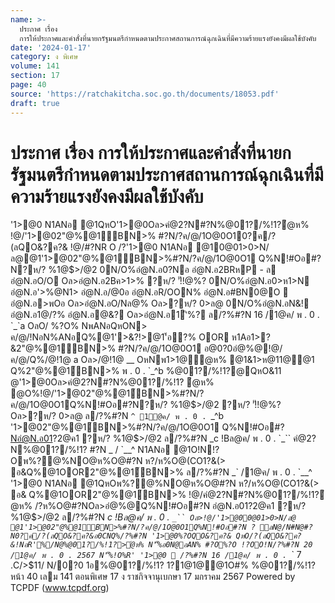 ```yaml
---
name: >-
  ประกาศ เรื่อง
  การให้ประกาศและคำสั่งที่นายกรัฐมนตรีกำหนดตามประกาศสถานการณ์ฉุกเฉินที่มีความร้ายแรงยังคงมีผลใช้บังคับ
date: '2024-01-17'
category: ง พิเศษ
volume: 141
section: 17
page: 40
source: 'https://ratchakitcha.soc.go.th/documents/18053.pdf'
draft: true
---
```


# ประกาศ เรื่อง การให้ประกาศและคำสั่งที่นายกรัฐมนตรีกำหนดตามประกาศสถานการณ์ฉุกเฉินที่มีความร้ายแรงยังคงมีผลใช้บังคับ

'1>@0 N1ANอ @1QหO'1>@0Oล>คํ@2?N#?N%@01?/%!1?ํ@ห% !@/'1>@02"@%@1์BN>% #?N/?ค/@/1O@0O10?ค/?(ลQO&?ค?& !@/#?NR O /?'1>@0 N1ANอ @10@01>0>N/ล@@1'1>@02"@%@1์BN>%#?N/?ค/@/1O@0O1 Q%N!#Oอ#?N?ห/? %1@$>/@2 0N/O%อํ@N.อ0?Nอ อํ@N.อ2BRหP - ล อํ@N.อO/O Oล>อํ@N.อ2Bค>1>% ?ห/? 'ั!!@%? 0N/O%อํ@N.อ0>ห1>N อํ@N.อ'>%@N1> อํ@N.อ/@0อ อํ@N.อR/OON% อํ@N.อ#BN0@O  อํ@N.อ>พOอ Oล>อํ@N.อO/Nล@% Oล>?ห/? 0>ล@ 0N/O%อํ@N.อN&! อํ@N.อ1@/?% อํ@N.อ@&? Oล>อํ@N.อ1'ิ%? ล/?%#?N 16 /1@ค/ พ . 0 . `_`a OลO/ %?O% NพANอQหON> ค/@/!NอN%ANอQ%@1'>&?!>@1'้อ?% OOR ห1Aอ1>?&2"@%@1์BN>% #?N/?ค/@/1O@0O1 อ@0?0อํ@%@!@/ค/@/Q%/@!1@ a Oล>/@!1@ __ OหNพ1>1@ํ@ห% @1&1>ห@11@@1 Q%2"@%@1์BN>% พ . 0 . `_^b %@01?/%!1?@QหO&11 @'1>@0Oล>คํ@2?N#?N%@01?/%!1? ํ@ห% @O%!@/'1>@02"@%@1์BN>%#?N/?ค/@/1O@0O1Q%N!#Oอ#?N?ห/? %1@$>/@2 ?ห/? 'ั!!@%? Oล>?ห/? 0>ล@ ล/?%#?N `^ 1@ค/ พ . 0 . `_^b '1>@02"@%@1์BN>%#?N/?ค/@/1O@0O1 Q%N!#Oอ#?Nอํ@N.อ01?2@ค1 ?ห/? %1@$>/@2 ล/?%#?N _c !Bล@ค/ พ . 0 . `_`` คํ@2?N%@01?/%!1? #?N _ / `__^ N1ANอ @1O!N!?Oพ%?@%NO@ห%O@#?N ห?/ห%O@(CO1?&(> อ&Q%@1OOR2"@%@1์BN>% ล/?%#?N _` /1@ค/ พ . 0 . `__^ '1>@0 N1ANอ @1QหOพ%?@%NO@ห%O@#?N ห?/ห%O@(CO1?&(> อ& Q%@1OOR2"@%@1์BN>% !@/คํ@2?N#?N%@01?/%!1?ํ@ห% /?ห%O@#?NOล>อํ@%@Q%N!#Oอ#?N อํ@N.อ01?2@ค1 ?ห/? %1@$>/@2 ล/?%#?N _c !Bล@ค/ พ . 0 . `_`` Oล>!@/'1>@00@01>0>N/ล@ @1'1>@02"@%@1์BN>%#?N/?ค/@/1O@0O1Q%N!#Oอ#?N ? ลN@/N#N@#?N0?ค/?(ลQO&?ค?&อ0CNQ%/?%#?N '1>@0%?OQO&?ค?& QหO/?(ลQO&?ค?&!NอR'%/N@%@01?/%!1?>ํ@ห% N'็%อ0N@อAN% #?O%?O !?OO!N/?%#?N 20 /1@ค/ พ . 0 . 2567 N'็%!O%R' '1>@0  /?%#?N 16 /1@ค/ พ . 0 . `_` 7 .C/>$11/ N/0?0 1อ%@01?/%!1? 1?1@1@@1O#% %@01?/%!1? หน้า 40 เลม 141 ตอนพิเศษ 17 ง ราชกิจจานุเบกษา 17 มกราคม 2567 Powered by TCPDF (www.tcpdf.org)
